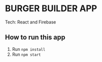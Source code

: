 # BURGER BUILDER APP

Tech: React and Firebase

## How to run this app

1. Run ```npm install```
2. Run ``` npm start ```

